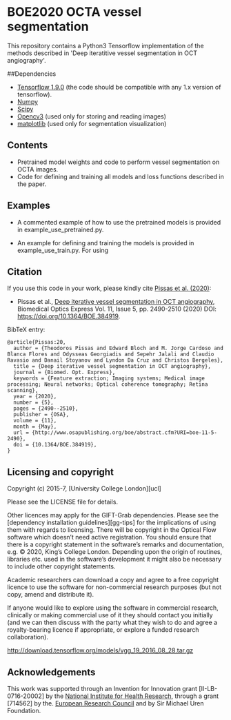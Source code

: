 # BOE2020 OCTA vessel segmentation
This repository contains a Python3 Tensorflow implementation of the methods described in 'Deep iteratitive vessel segmentation in OCT angiography'.

##Dependencies
   - [Tensorflow 1.9.0][tf] (the code should be compatible with any 1.x version of tensorflow).
   - [Numpy][np]
   - [Scipy][scpy] 
   - [Opencv3][cv2] (used only for storing and reading images)
   - [matplotlib][plt] (used only for segmentation visualization)
   
## Contents
* Pretrained model weights and code to perform vessel segmentation on OCTA images. 
* Code for defining and training all models and loss functions described in the paper.

## Examples
* A commented example of how to use the pretrained models is provided in example_use_pretrained.py.

* An example for defining and training the models is provided in example_use_train.py.
For using 

[tf]: https://www.tensorflow.org/install/pip
[np]: https://numpy.org/
[scpy]: https://www.scipy.org/
[cv2]: https://opencv.org/
[plt]: https://matplotlib.org/
[link_to_paper]: https://www.osapublishing.org/boe/viewmedia.cfm?uri=boe-11-5-2490&seq=0

## Citation

If you use this code in your work, please kindly cite [Pissas et al. (2020)][link_to_paper]:
* Pissas et al., [Deep iterative vessel segmentation in OCT angiography][link_to_paper], Biomedical Optics Express Vol. 11, Issue 5, pp. 2490-2510 (2020)  DOI: https://doi.org/10.1364/BOE.384919.

BibTeX entry:

```
@article{Pissas:20,
  author = {Theodoros Pissas and Edward Bloch and M. Jorge Cardoso and Blanca Flores and Odysseas Georgiadis and Sepehr Jalali and Claudio Ravasio and Danail Stoyanov and Lyndon Da Cruz and Christos Bergeles},
  title = {Deep iterative vessel segmentation in OCT angiography},
  journal = {Biomed. Opt. Express},
  keywords = {Feature extraction; Imaging systems; Medical image processing; Neural networks; Optical coherence tomography; Retina scanning},
  year = {2020},
  number = {5},
  pages = {2490--2510},
  publisher = {OSA},
  volume = {11},
  month = {May},
  url = {http://www.osapublishing.org/boe/abstract.cfm?URI=boe-11-5-2490},
  doi = {10.1364/BOE.384919},
}
```

## Licensing and copyright

Copyright (c) 2015-7, [University College London][ucl]

Please see the LICENSE file for details.

Other licences may apply for the GIFT-Grab dependencies.
Please see the [dependency installation guidelines][gg-tips] for the implications of using them with regards to licensing.
There will be copyright in the Optical Flow software which doesn’t need active registration.
You should ensure that there is a copyright statement in the software’s remarks and documentation, e.g. © 2020, King’s College London.
Depending upon the origin of routines, libraries etc. used in the software’s development it might also be necessary to include other copyright statements.


Academic researchers can download a copy and agree to a free copyright licence to use the software for non-commercial
research purposes (but not copy, amend and distribute it).

If anyone would like to explore using the software in commercial research, clinically or
making commercial use of it they should contact you initially (and we can then discuss with the party what they wish
to do and agree a royalty-bearing licence if appropriate, or explore a funded research collaboration).

http://download.tensorflow.org/models/vgg_19_2016_08_28.tar.gz
## Acknowledgements
[nihr]: http://www.nihr.ac.uk/
[erc]: https://erc.europa.eu/
This work was supported through an Invention for Innovation grant [II-LB-0716-20002] by the [National Institute for Health Research][nihr], through a grant [714562] by the.
[European Research Council][erc] and by Sir Michael Uren Foundation.

